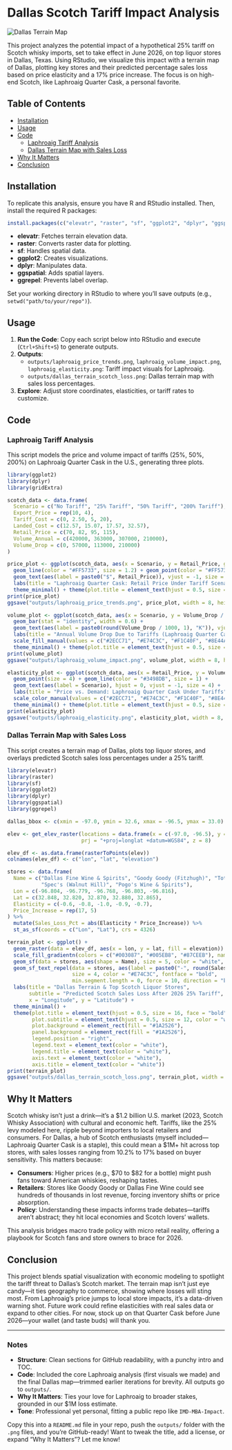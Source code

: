 # Dallas Scotch Tariff Impact Analysis

![Dallas Terrain Map](outputs/dallas_terrain_scotch_loss.png)

This project analyzes the potential impact of a hypothetical 25% tariff on Scotch whisky imports, set to take effect in June 2026, on top liquor stores in Dallas, Texas. Using RStudio, we visualize this impact with a terrain map of Dallas, plotting key stores and their predicted percentage sales loss based on price elasticity and a 17% price increase. The focus is on high-end Scotch, like Laphroaig Quarter Cask, a personal favorite.

## Table of Contents
- [Installation](#installation)
- [Usage](#usage)
- [Code](#code)
  - [Laphroaig Tariff Analysis](#laphroaig-tariff-analysis)
  - [Dallas Terrain Map with Sales Loss](#dallas-terrain-map-with-sales-loss)
- [Why It Matters](#why-it-matters)
- [Conclusion](#conclusion)

## Installation

To replicate this analysis, ensure you have R and RStudio installed. Then, install the required R packages:

```R
install.packages(c("elevatr", "raster", "sf", "ggplot2", "dplyr", "ggspatial", "ggrepel"))
```

- **elevatr**: Fetches terrain elevation data.
- **raster**: Converts raster data for plotting.
- **sf**: Handles spatial data.
- **ggplot2**: Creates visualizations.
- **dplyr**: Manipulates data.
- **ggspatial**: Adds spatial layers.
- **ggrepel**: Prevents label overlap.

Set your working directory in RStudio to where you’ll save outputs (e.g., `setwd("path/to/your/repo")`).

## Usage

1. **Run the Code**: Copy each script below into RStudio and execute (`Ctrl+Shift+S`) to generate outputs.
2. **Outputs**: 
   - `outputs/laphroaig_price_trends.png`, `laphroaig_volume_impact.png`, `laphroaig_elasticity.png`: Tariff impact visuals for Laphroaig.
   - `outputs/dallas_terrain_scotch_loss.png`: Dallas terrain map with sales loss percentages.
3. **Explore**: Adjust store coordinates, elasticities, or tariff rates to customize.

## Code

### Laphroaig Tariff Analysis
This script models the price and volume impact of tariffs (25%, 50%, 200%) on Laphroaig Quarter Cask in the U.S., generating three plots.

```R
library(ggplot2)
library(dplyr)
library(gridExtra)

scotch_data <- data.frame(
  Scenario = c("No Tariff", "25% Tariff", "50% Tariff", "200% Tariff"),
  Export_Price = rep(10, 4),
  Tariff_Cost = c(0, 2.50, 5, 20),
  Landed_Cost = c(12.57, 15.07, 17.57, 32.57),
  Retail_Price = c(70, 82, 95, 115),
  Volume_Annual = c(420000, 363000, 307000, 210000),
  Volume_Drop = c(0, 57000, 113000, 210000)
)

price_plot <- ggplot(scotch_data, aes(x = Scenario, y = Retail_Price, group = 1)) +
  geom_line(color = "#FF5733", size = 1.2) + geom_point(color = "#FF5733", size = 3) +
  geom_text(aes(label = paste0("$", Retail_Price)), vjust = -1, size = 4) +
  labs(title = "Laphroaig Quarter Cask: Retail Price Under Tariff Scenarios", x = "Tariff Scenario", y = "Retail Price (USD)") +
  theme_minimal() + theme(plot.title = element_text(hjust = 0.5, size = 14, face = "bold"), axis.text.x = element_text(angle = 45, hjust = 1))
print(price_plot)
ggsave("outputs/laphroaig_price_trends.png", price_plot, width = 8, height = 6, dpi = 300, create.dir = TRUE)

volume_plot <- ggplot(scotch_data, aes(x = Scenario, y = Volume_Drop / 1000, fill = Scenario)) +
  geom_bar(stat = "identity", width = 0.6) +
  geom_text(aes(label = paste0(round(Volume_Drop / 1000, 1), "K")), vjust = -0.5, size = 4) +
  labs(title = "Annual Volume Drop Due to Tariffs (Laphroaig Quarter Cask)", x = "Tariff Scenario", y = "Volume Drop (Thousands of Bottles)") +
  scale_fill_manual(values = c("#2ECC71", "#E74C3C", "#F1C40F", "#8E44AD")) +
  theme_minimal() + theme(plot.title = element_text(hjust = 0.5, size = 14, face = "bold"), legend.position = "none", axis.text.x = element_text(angle = 45, hjust = 1))
print(volume_plot)
ggsave("outputs/laphroaig_volume_impact.png", volume_plot, width = 8, height = 6, dpi = 300, create.dir = TRUE)

elasticity_plot <- ggplot(scotch_data, aes(x = Retail_Price, y = Volume_Annual / 1000, color = Scenario)) +
  geom_point(size = 4) + geom_line(color = "#3498DB", size = 1) +
  geom_text(aes(label = Scenario), hjust = 0, vjust = -1, size = 4) +
  labs(title = "Price vs. Demand: Laphroaig Quarter Cask Under Tariffs", x = "Retail Price (USD)", y = "Annual Volume (Thousands of Bottles)") +
  scale_color_manual(values = c("#2ECC71", "#E74C3C", "#F1C40F", "#8E44AD")) +
  theme_minimal() + theme(plot.title = element_text(hjust = 0.5, size = 14, face = "bold"), legend.position = "none")
print(elasticity_plot)
ggsave("outputs/laphroaig_elasticity.png", elasticity_plot, width = 8, height = 6, dpi = 300, create.dir = TRUE)
```

### Dallas Terrain Map with Sales Loss
This script creates a terrain map of Dallas, plots top liquor stores, and overlays predicted Scotch sales loss percentages under a 25% tariff.

```R
library(elevatr)
library(raster)
library(sf)
library(ggplot2)
library(dplyr)
library(ggspatial)
library(ggrepel)

dallas_bbox <- c(xmin = -97.0, ymin = 32.6, xmax = -96.5, ymax = 33.0)

elev <- get_elev_raster(locations = data.frame(x = c(-97.0, -96.5), y = c(32.6, 33.0)), 
                        prj = "+proj=longlat +datum=WGS84", z = 8)

elev_df <- as.data.frame(rasterToPoints(elev))
colnames(elev_df) <- c("lon", "lat", "elevation")

stores <- data.frame(
  Name = c("Dallas Fine Wine & Spirits", "Goody Goody (Fitzhugh)", "Total Wine & More (Park Ln)", 
           "Spec's (Walnut Hill)", "Pogo's Wine & Spirits"),
  Lon = c(-96.804, -96.779, -96.768, -96.803, -96.816),
  Lat = c(32.848, 32.820, 32.870, 32.880, 32.865),
  Elasticity = c(-0.6, -0.8, -1.0, -0.9, -0.7),
  Price_Increase = rep(17, 5)
) %>% 
  mutate(Sales_Loss_Pct = abs(Elasticity * Price_Increase)) %>% 
  st_as_sf(coords = c("Lon", "Lat"), crs = 4326)

terrain_plot <- ggplot() +
  geom_raster(data = elev_df, aes(x = lon, y = lat, fill = elevation)) +
  scale_fill_gradientn(colors = c("#003087", "#005EB8", "#87CEEB"), name = "Elevation (m)") +
  geom_sf(data = stores, aes(shape = Name), size = 5, color = "white", fill = "black") +
  geom_sf_text_repel(data = stores, aes(label = paste0("-", round(Sales_Loss_Pct, 1), "%")), 
                     size = 4, color = "#E74C3C", fontface = "bold", 
                     min.segment.length = 0, force = 10, direction = "both") +
  labs(title = "Dallas Terrain & Top Scotch Liquor Stores",
       subtitle = "Predicted Scotch Sales Loss After 2026 25% Tariff",
       x = "Longitude", y = "Latitude") +
  theme_minimal() +
  theme(plot.title = element_text(hjust = 0.5, size = 16, face = "bold", color = "white"),
        plot.subtitle = element_text(hjust = 0.5, size = 12, color = "white"),
        plot.background = element_rect(fill = "#1A2526"),
        panel.background = element_rect(fill = "#1A2526"),
        legend.position = "right",
        legend.text = element_text(color = "white"),
        legend.title = element_text(color = "white"),
        axis.text = element_text(color = "white"),
        axis.title = element_text(color = "white"))
print(terrain_plot)
ggsave("outputs/dallas_terrain_scotch_loss.png", terrain_plot, width = 10, height = 8, dpi = 300, create.dir = TRUE)
```

## Why It Matters

Scotch whisky isn’t just a drink—it’s a $1.2 billion U.S. market (2023, Scotch Whisky Association) with cultural and economic heft. Tariffs, like the 25% levy modeled here, ripple beyond importers to local retailers and consumers. For Dallas, a hub of Scotch enthusiasts (myself included—Laphroaig Quarter Cask is a staple), this could mean a $1M+ hit across top stores, with sales losses ranging from 10.2% to 17% based on buyer sensitivity. This matters because:

- **Consumers**: Higher prices (e.g., $70 to $82 for a bottle) might push fans toward American whiskies, reshaping tastes.
- **Retailers**: Stores like Goody Goody or Dallas Fine Wine could see hundreds of thousands in lost revenue, forcing inventory shifts or price absorption.
- **Policy**: Understanding these impacts informs trade debates—tariffs aren’t abstract; they hit local economies and Scotch lovers’ wallets.

This analysis bridges macro trade policy with micro retail reality, offering a playbook for Scotch fans and store owners to brace for 2026.

## Conclusion

This project blends spatial visualization with economic modeling to spotlight the tariff threat to Dallas’s Scotch market. The terrain map isn’t just eye candy—it ties geography to commerce, showing where losses will sting most. From Laphroaig’s price jumps to local store impacts, it’s a data-driven warning shot. Future work could refine elasticities with real sales data or expand to other cities. For now, stock up on that Quarter Cask before June 2026—your wallet (and taste buds) will thank you.

---

### Notes
- **Structure**: Clean sections for GitHub readability, with a punchy intro and TOC.
- **Code**: Included the core Laphroaig analysis (first visuals we made) and the final Dallas map—trimmed earlier iterations for brevity. All outputs go to `outputs/`.
- **Why It Matters**: Ties your love for Laphroaig to broader stakes, grounded in our $1M loss estimate.
- **Tone**: Professional yet personal, fitting a public repo like `IMD-MBA-Impact`.

Copy this into a `README.md` file in your repo, push the `outputs/` folder with the `.png` files, and you’re GitHub-ready! Want to tweak the title, add a license, or expand “Why It Matters”? Let me know!

